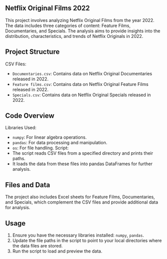 ## Netflix Original Films 2022

This project involves analyzing Netflix Original Films from the year 2022. The data includes three categories of content: Feature Films, Documentaries, and Specials. The analysis aims to provide insights into the distribution, characteristics, and trends of Netflix Originals in 2022.

## Project Structure
CSV Files:
  - `Documentaries.csv`: Contains data on Netflix Original Documentaries released in 2022.
  - `Feature films.csv`: Contains data on Netflix Original Feature Films released in 2022.
  - `Specials.csv`: Contains data on Netflix Original Specials released in 2022.

## Code Overview
Libraries Used:
  - `numpy`: For linear algebra operations.
  - `pandas`: For data processing and manipulation.
  - `os`: For file handling.
Script:
  - The script reads CSV files from a specified directory and prints their paths.
  - It loads the data from these files into pandas DataFrames for further analysis.

## Files and Data

The project also includes Excel sheets for Feature Films, Documentaries, and Specials, which complement the CSV files and provide additional data for analysis.

## Usage

1. Ensure you have the necessary libraries installed: `numpy`, `pandas`.
2. Update the file paths in the script to point to your local directories where the data files are stored.
3. Run the script to load and preview the data.
